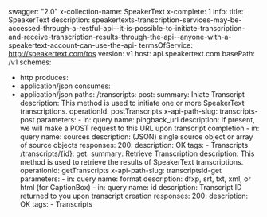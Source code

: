 swagger: "2.0"
x-collection-name: SpeakerText
x-complete: 1
info:
  title: SpeakerText
  description: speakertexts-transcription-services-may-be-accessed-through-a-restful-api--it-is-possible-to-initiate-transcription-and-receive-transcription-results-through-the-api--anyone-with-a-speakertext-account-can-use-the-api-
  termsOfService: http://speakertext.com/tos
  version: v1
host: api.speakertext.com
basePath: /v1
schemes:
- http
produces:
- application/json
consumes:
- application/json
paths:
  /transcripts:
    post:
      summary: Iniate Transcript
      description: This method is used to initiate one or more SpeakerText transcriptions.
      operationId: postTranscripts
      x-api-path-slug: transcripts-post
      parameters:
      - in: query
        name: pingback_url
        description: If present, we will make a POST request to this URL upon transcript
          completion
      - in: query
        name: sources
        description: (JSON) single source object or array of source objects
      responses:
        200:
          description: OK
      tags:
      - Transcripts
  /transcripts/{id}:
    get:
      summary: Retrieve Transcription
      description: This method is used to retrieve the results of SpeakerText transcriptions.
      operationId: getTranscripts
      x-api-path-slug: transcriptsid-get
      parameters:
      - in: query
        name: format
        description: dfxp, srt, txt, xml, or html (for CaptionBox)
      - in: query
        name: id
        description: Transcript ID returned to you upon transcript creation
      responses:
        200:
          description: OK
      tags:
      - Transcripts